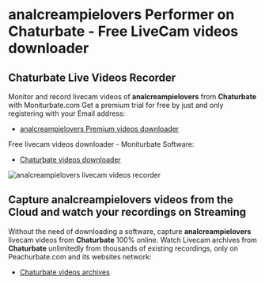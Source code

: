 # analcreampielovers Performer on Chaturbate - Free LiveCam videos downloader

## Chaturbate Live Videos Recorder

Monitor and record livecam videos of **analcreampielovers** from **Chaturbate** with Moniturbate.com
Get a premium trial for free by just and only registering with your Email address:
* [analcreampielovers Premium videos downloader](https://moniturbate.com/request-demo-licence-key.html)

Free livecam videos downloader - Moniturbate Software:
* [Chaturbate videos downloader](https://moniturbate.com/moniturbate-download-software.html)

![analcreampielovers livecam videos recorder](https://peachurnet.com/templates/moniturbate-software.png)


## Capture analcreampielovers videos from the Cloud and watch your recordings on Streaming

Without the need of downloading a software, capture **analcreampielovers** livecam videos from **Chaturbate** 100% online.
Watch Livecam archives from **Chaturbate** unlimitedly from thousands of existing recordings, only on Peachurbate.com and its websites network:
* [Chaturbate videos archives](https://peachurnet.com/)
